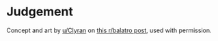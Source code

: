 # Judgement

Concept and art by [u/Clyran](https://reddit.com/u/Clyran) on
[this r/balatro post](https://www.reddit.com/r/balatro/comments/1i1bnfs/i_made_15_custom_joker_ideas/),
used with permission.
